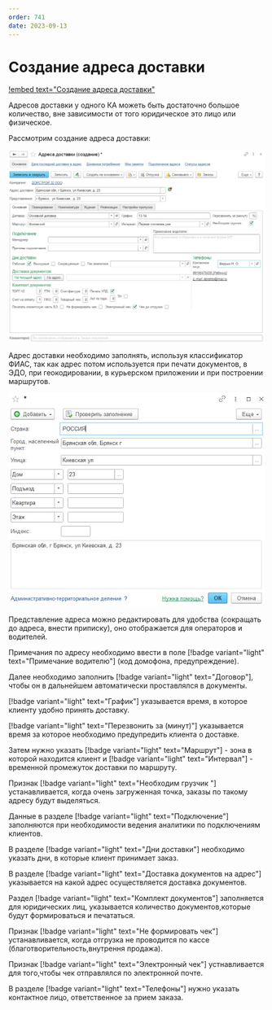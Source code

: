 ```yaml
---
order: 741
date: 2023-09-13
---
```

# Создание адреса доставки

[!embed text="Создание адреса доставки"](https://www.youtube.com/watch?v=O1MKxc4AKBk)

Адресов доставки у одного КА можеть быть достаточно большое количество, вне зависимости от того юридическое это лицо или физическое.

Рассмотрим создание адреса доставки:

![](/images/оператор/создание_адреса.jpg)

Адрес доставки необходимо заполнять, используя классификатор ФИАС, так как адрес потом используется при печати документов, в ЭДО, при геокодировании, в курьерском приложении и при построении маршрутов.

![](/images/оператор/создание_адреса_2.jpg)

Представление адреса можно редактировать для удобства (сокращать до адреса, внести приписку), оно отображается для операторов и водителей.

Примечания по адресу необходимо ввести в поле [!badge variant="light" text="Примечание водителю"] (код домофона, предупреждение).

Далее необходимо заполнить [!badge variant="light" text="Договор"], чтобы он в дальнейшем автоматически проставлялся в документы. 

[!badge variant="light" text="График"] указывается время, в которое клиенту удобно принять доставку.

[!badge variant="light" text="Перезвонить за (минут)"] указывается время за которое необходимо предупредить клиента о доставке.

Затем нужно указать [!badge variant="light" text="Маршрут"] - зона в которой находится клиент и [!badge variant="light" text="Интервал"] - временной промежуток доставки по маршруту.

Признак  [!badge variant="light" text="Необходим грузчик "] устанавливается, когда очень загруженная точка, заказы по такому адресу будут выделяться. 

Данные в разделе  [!badge variant="light" text="Подключение"] заполняются при необходимости ведения аналитики по подключениям клиентов.

В разделе [!badge variant="light" text="Дни доставки"] необходимо указать дни, в которые клиент принимает заказ.

В разделе [!badge variant="light" text="Доставка документов на адрес"] указывается на какой адрес осуществляется доставка документов.

Раздел [!badge variant="light" text="Комплект документов"] заполняется для юридических лиц, указывается количество документов,которые будут формироваться и печататься. 

Признак [!badge variant="light" text="Не формировать чек"] устанавливается, когда отгрузка не проводится по кассе (благотворительность,внутрення продажа).

Признак [!badge variant="light" text="Электронный чек"] устнавливается для того,чтобы чек отправлялся по электронной почте.

В разделе [!badge variant="light" text="Телефоны"] нужно указать контактное лицо, ответственное за прием заказа. 






